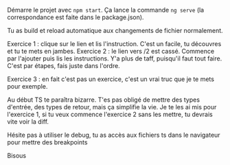 Démarre le projet avec `npm start`. Ça lance la commande `ng serve` (la correspondance est faite dans le package.json).

Tu as build et reload automatique aux changements de fichier normalement.


Exercice 1 : clique sur le lien et lis l'instruction. C'est un facile, tu découvres et tu te mets en jambes.
Exercice 2 : le lien vers /2 est cassé. Commence par l'ajouter puis lis les instructions. Y'a plus de taff, puisqu'il faut tout faire. C'est par étapes, fais juste dans l'ordre.

Exercice 3 : en fait c'est pas un exercice, c'est un vrai truc que je te mets pour exemple.

Au début TS te paraîtra bizarre. T'es pas obligé de mettre des types d'entrée, des types de retour, mais ça simplifie la vie. Je te les ai mis pour l'exercice 1, si tu veux commence l'exercice 2 sans les mettre, tu devrais vite voir la diff.

Hésite pas à utiliser le debug, tu as accès aux fichiers ts dans le navigateur pour mettre des breakpoints

Bisous